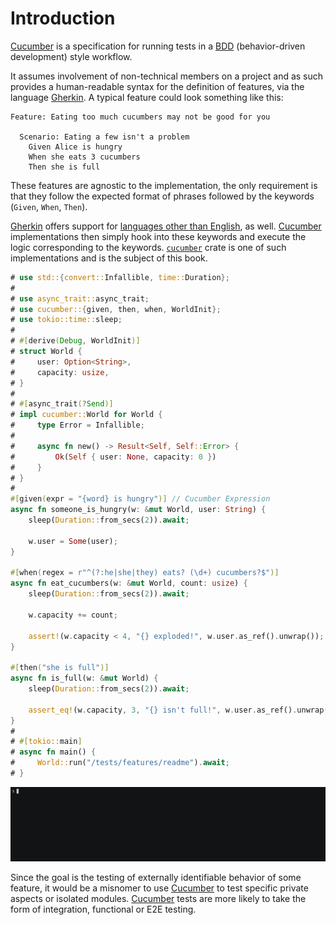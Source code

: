 Introduction
============

[Cucumber] is a specification for running tests in a [BDD] (behavior-driven development) style workflow. 

It assumes involvement of non-technical members on a project and as such provides a human-readable syntax for the definition of features, via the language [Gherkin]. A typical feature could look something like this:
```gherkin
Feature: Eating too much cucumbers may not be good for you
    
  Scenario: Eating a few isn't a problem
    Given Alice is hungry
    When she eats 3 cucumbers
    Then she is full
```

These features are agnostic to the implementation, the only requirement is that they follow the expected format of phrases followed by the keywords (`Given`, `When`, `Then`). 

[Gherkin] offers support for [languages other than English][1], as well. [Cucumber] implementations then simply hook into these keywords and execute the logic corresponding to the keywords. [`cucumber`] crate is one of such implementations and is the subject of this book.

```rust
# use std::{convert::Infallible, time::Duration};
#
# use async_trait::async_trait;
# use cucumber::{given, then, when, WorldInit};
# use tokio::time::sleep;
#
# #[derive(Debug, WorldInit)]
# struct World {
#     user: Option<String>,
#     capacity: usize,
# }
#
# #[async_trait(?Send)]
# impl cucumber::World for World {
#     type Error = Infallible;
#
#     async fn new() -> Result<Self, Self::Error> {
#         Ok(Self { user: None, capacity: 0 })
#     }
# }
#
#[given(expr = "{word} is hungry")] // Cucumber Expression
async fn someone_is_hungry(w: &mut World, user: String) {
    sleep(Duration::from_secs(2)).await;
    
    w.user = Some(user);
}

#[when(regex = r"^(?:he|she|they) eats? (\d+) cucumbers?$")]
async fn eat_cucumbers(w: &mut World, count: usize) {
    sleep(Duration::from_secs(2)).await;

    w.capacity += count;
    
    assert!(w.capacity < 4, "{} exploded!", w.user.as_ref().unwrap());
}

#[then("she is full")]
async fn is_full(w: &mut World) {
    sleep(Duration::from_secs(2)).await;

    assert_eq!(w.capacity, 3, "{} isn't full!", w.user.as_ref().unwrap());
}
#
# #[tokio::main]
# async fn main() {
#     World::run("/tests/features/readme").await;
# }
```
![record](rec/readme.gif)

Since the goal is the testing of externally identifiable behavior of some feature, it would be a misnomer to use [Cucumber] to test specific private aspects or isolated modules. [Cucumber] tests are more likely to take the form of integration, functional or E2E testing.




[`cucumber`]: https://docs.rs/cucumber

[BDD]: https://en.wikipedia.org/wiki/Behavior-driven_development
[Cucumber]: https://cucumber.io
[Gherkin]: https://cucumber.io/docs/gherkin/reference

[1]: https://cucumber.io/docs/gherkin/languages

